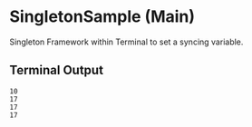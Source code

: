 # SingletonSample (Main)

Singleton Framework within Terminal to set a syncing variable.

## Terminal Output

```
10
17
17
17
```